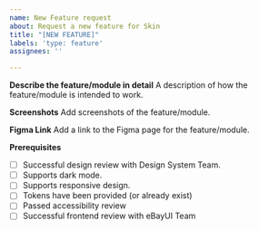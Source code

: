 ```yaml
---
name: New Feature request
about: Request a new feature for Skin
title: "[NEW FEATURE]"
labels: 'type: feature'
assignees: ''

---
```


**Describe the feature/module in detail**
A description of how the feature/module is intended to work.

**Screenshots**
Add screenshots of the feature/module.

**Figma Link**
Add a link to the Figma page for the feature/module.

**Prerequisites**

- [ ] Successful design review with Design System Team.
- [ ] Supports dark mode.
- [ ] Supports responsive design.
- [ ] Tokens have been provided (or already exist)
- [ ] Passed accessibility review
- [ ] Successful frontend review with eBayUI Team
